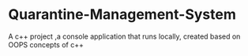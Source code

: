 # Quarantine-Management-System
A c++ project ,a console application that runs locally, created based on OOPS concepts of c++
